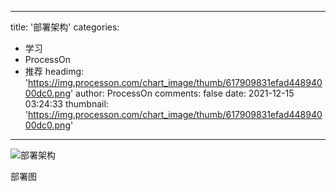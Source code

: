 
---
title: '部署架构'
categories: 
 - 学习
 - ProcessOn
 - 推荐
headimg: 'https://img.processon.com/chart_image/thumb/617909831efad44894000dc0.png'
author: ProcessOn
comments: false
date: 2021-12-15 03:24:33
thumbnail: 'https://img.processon.com/chart_image/thumb/617909831efad44894000dc0.png'
---

<div>   
<img class="thumb" alt="部署架构" src="https://img.processon.com/chart_image/thumb/617909831efad44894000dc0.png" referrerpolicy="no-referrer">
<p>部署图</p>  
</div>
            